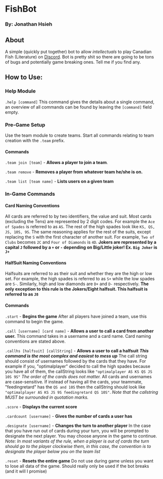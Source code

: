 # FishBot
### By: Jonathan Hsieh

## About
A simple (quickly put together) bot to allow *intellectuals* to play Canadian Fish (Literature) on [Discord](https://discordapp.com/).  Bot is pretty shit so there are going to be tons of bugs and potentially game breaking ones. Tell me if you find any.

## How to Use:
### Help Module
`.help [command]` This command gives the details about a single command, an overview of all commands can be found by leaving the `[command]` field empty.

### Pre-Game Setup
Use the team module to create teams. Start all commands relating to team creation with the `.team` prefix.

#### Commands
`.team join [team]` - **Allows a player to join a team**.

`.team remove` - **Removes a player from whatever team he/she is on.**

`.team list [team name]` - **Lists users on a given team**

### In-Game Commands

#### Card Naming Conventions
All cards are referred to by two identifiers, the value and suit. Most cards (excluding the Tens) are represented by 2 digit codes. For example the `Ace of Spades` is referred to as `AS`. The rest of the high spades look like `KS, QS, JS, 10S, 9S`. The same reasoning applies for the rest of the suits, except replacing the  `S` with the first character of another suit. For example, `Two of Clubs` becomes `2C` and `Four of Diamonds` is `4D`. **Jokers are represented by a capital `J` followed by a `+` or `-` depending on Big/Little joker! Ex. `Big Joker` is `J+`**

#### HalfSuit Naming Conventions
Halfsuits are referred to as their suit and whether they are the high or low set. For example, the high spades is referred to as `S+` while the low spades are `S-`. Similarly, high and low diamonds are `D+` and `D-` respectively. **The only exception to this rule is the Jokers/Eight halfsuit. This halfsuit is referred to as `J8`**

#### Commands
`.start` - **Begins the game** After all players have joined a team, use this command to begin the game.

`.call [username] [card name]` - **Allows a user to call a card from another user.** This command takes in a username and a card name. Card naming conventions are stated above.

`.callhs [halfsuit] [callString]` - **Allows a user to call a halfsuit** **_This command is the most complex and easiest to mess up_** The call string should consist of usernames followed by the cards that they have. For example if you, "optimalplayer" decided to call the high spades because you have all of them, the callString looks like `"optimalplayer AS KS QS JS 10S 9S"` *The order of the cards does not matter.* All cards and usernames are case-sensitive. If instead of having all the cards, your teammate, "feedingretard" has the `QS and 10S` then the callString should look like `"optimalplayer AS KS JS 9S feedingretard QS 10S"`. *Note that the callstring MUST be surrounded in quotation marks.*

`.score` - **Displays the current score**

`.cardcount [username]` - **Gives the number of cards a user has**

`.designate [username]` - **Changes the turn to another player** In the case that you have run out of cards during your turn, you will be prompted to designate the next player. You may choose anyone in the game to continue. *Note: In most variants of the rule, when a player is out of cards the turn should go to the player clockwise them, in this case, the convention is to designate the player below you on the team list*

`.reset` - **Resets the entire game** Do not use during game unless you want to lose all data of the game. Should really only be used if the bot breaks (and it will I promise)

